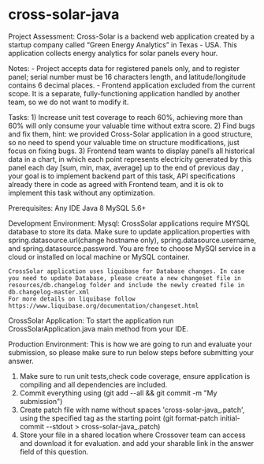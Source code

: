 # cross-solar-java
Project Assessment:
	Cross-Solar is a backend web application created by a startup company called “Green Energy Analytics” in Texas - USA. This application collects energy analytics for solar panels every hour.

Notes:
	- Project accepts data for registered panels only, and to register panel; serial number must be 16 characters length, and latitude/longitude contains 6 decimal places.
	- Frontend application excluded from the current scope. It is a separate, fully-functioning application handled by another team, so we do not want to modify it.

Tasks:
	1)	Increase unit test coverage to reach 60%, achieving more than 60% will only consume your valuable time without extra score.
	2)	Find bugs and fix them, hint: we provided Cross-Solar application in a good structure, so no need to spend your valuable time on structure modifications,  just focus on fixing bugs.
	3) 	Frontend team wants to display panel’s all historical data in a chart, in which each point represents electricity generated by this panel each day [sum, min, max, average] up to the end of previous day , your goal is to implement backend part of this task, API specifications already there in code as agreed with Frontend team, and it is ok to implement this task without any optimization.

Prerequisites:
	Any IDE
	Java 8
    MySQL 5.6+

Development Environment:
  Mysql:
    CrossSolar applications require MYSQL database to store its data. Make sure to update application.properties with spring.datasource.url(change hostname only), spring.datasource.username, and  spring.datasource.password. You are free to choose MySQl service in a cloud or installed on local machine or MySQL container.
    
  	CrossSolar application uses liquibase for Database changes. In case you need to update Database, please create a new changeset file in resources/db.changelog folder and include the newly created file in db.changelog-master.xml
  	For more details on liquibase follow https://www.liquibase.org/documentation/changeset.html 
  CrossSolar Application:
    To start the application run CrossSolarApplication.java main method from your IDE.


Production Environment:
  This is how we are going to run and evaluate your submission, so please make sure to run below steps before submitting your answer.

  1) Make sure to run unit tests,check code coverage, ensure application is compiling and all dependencies are included.
  2) Commit everything using (git add --all && git commit -m "My submission")
  3) Create patch file with name without spaces 'cross-solar-java_<YourNameHere>.patch', using the specified tag as the starting point (git format-patch initial-commit --stdout > cross-solar-java_<yournamehere>.patch)
  4) Store your file in a shared location where Crossover team can access and download it for evaluation. and add your sharable link in the answer field of this question.


